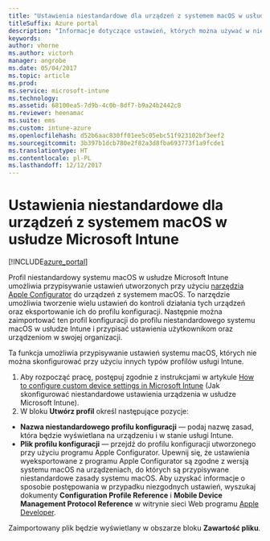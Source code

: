 ```yaml
---
title: "Ustawienia niestandardowe dla urządzeń z systemem macOS w usłudze Intune"
titleSuffix: Azure portal
description: "Informacje dotyczące ustawień, których można używać w niestandardowym profilu systemu macOS."
keywords: 
author: vhorne
ms.author: victorh
manager: angrobe
ms.date: 05/04/2017
ms.topic: article
ms.prod: 
ms.service: microsoft-intune
ms.technology: 
ms.assetid: 68100ea5-7d9b-4c0b-8df7-b9a24b2442c8
ms.reviewer: heenamac
ms.suite: ems
ms.custom: intune-azure
ms.openlocfilehash: d52b6aac830ff01ee5c05ebc51f923102bf3eef2
ms.sourcegitcommit: 3b397b1dcb780e2f82a3d8fba693773f1a9fcde1
ms.translationtype: HT
ms.contentlocale: pl-PL
ms.lasthandoff: 12/12/2017
---
```

# <a name="custom-settings-for-macos-devices-in-microsoft-intune"></a>Ustawienia niestandardowe dla urządzeń z systemem macOS w usłudze Microsoft Intune

[!INCLUDE[azure_portal](./includes/azure_portal.md)]

Profil niestandardowy systemu macOS w usłudze Microsoft Intune umożliwia przypisywanie ustawień utworzonych przy użyciu [narzędzia Apple Configurator](https://itunes.apple.com/app/apple-configurator-2/id1037126344?mt=12) do urządzeń z systemem macOS. To narzędzie umożliwia tworzenie wielu ustawień do kontroli działania tych urządzeń oraz eksportowanie ich do profilu konfiguracji. Następnie można zaimportować ten profil konfiguracji do profilu niestandardowego systemu macOS w usłudze Intune i przypisać ustawienia użytkownikom oraz urządzeniom w swojej organizacji.

Ta funkcja umożliwia przypisywanie ustawień systemu macOS, których nie można skonfigurować przy użyciu innych typów profilów usługi Intune.


1. Aby rozpocząć pracę, postępuj zgodnie z instrukcjami w artykule [How to configure custom device settings in Microsoft Intune](custom-settings-configure.md) (Jak skonfigurować niestandardowe ustawienia urządzenia w usłudze Microsoft Intune).
2. W bloku **Utwórz profil** określ następujące pozycje:

- **Nazwa niestandardowego profilu konfiguracji** — podaj nazwę zasad, która będzie wyświetlana na urządzeniu i w stanie usługi Intune.
- **Plik profilu konfiguracji** — przejdź do profilu konfiguracji utworzonego przy użyciu programu Apple Configurator.
Upewnij się, że ustawienia wyeksportowane z programu Apple Configurator są zgodne z wersją systemu macOS na urządzeniach, do których są przypisywane niestandardowe zasady systemu macOS. Aby uzyskać informacje o sposobie postępowania w przypadku niezgodnych ustawień, wyszukaj dokumenty **Configuration Profile Reference** i **Mobile Device Management Protocol Reference** w witrynie sieci Web programu [Apple Developer](https://developer.apple.com/).

Zaimportowany plik będzie wyświetlany w obszarze bloku **Zawartość pliku**.
